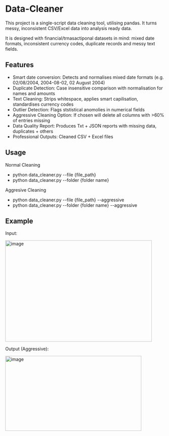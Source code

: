 # Data-Cleaner
This project is a single-script data cleaning tool, utilising pandas. It turns messy, inconsistent CSV/Excel data into analysis ready data.

It is designed with financial/trnasactiponal datasets in mind: mixed date formats, inconsistent currency codes, duplicate records and messy text fields.

Features 
----------
- Smart date conversion: Detects and normalises mixed date formats (e.g. 02/08/2004, 2004-08-02, 02 August 2004)
- Duplicate Detection: Case insensitive comparison with normalisation for names and amounts
- Text Cleaning: Strips whitespace, applies smart capilisation, standardises currency codes
- Outlier Detection: Flags ststistical anomolies in numerical fields
- Aggressive Cleaning Option: If chosen will delete all columns with >60% of entries missing
- Data Quality Report: Produces Txt + JSON reports with missing data, duplicates + others
- Professional Outputs: Cleaned CSV + Excel files

Usage
-------
Normal Cleaning
- python data_cleaner.py --file {file_path}
- python data_cleaner.py --folder {folder name}

Aggresive Cleaning
- python data_cleaner.py --file {file_path} --aggressive
- python data_cleaner.py --folder {folder name} --aggressive

Example
---------
Input:

<img width="463" height="319" alt="image" src="https://github.com/user-attachments/assets/70700e30-4e40-43d3-911d-ee64269899e1" />

Output (Aggressive):

<img width="430" height="236" alt="image" src="https://github.com/user-attachments/assets/e6577757-adb7-49c7-802e-d0759daef292" />


